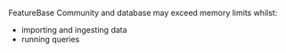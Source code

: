FeatureBase Community and database may exceed memory limits whilst:
* importing and ingesting data
* running queries
